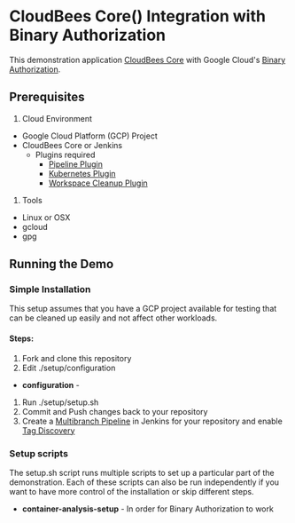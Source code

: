 # CloudBees Core() Integration with Binary Authorization 

This demonstration application [CloudBees Core](https://www.cloudbees.com/get-started) with Google Cloud's [Binary Authorization](https://cloud.google.com/binary-authorization). 

## Prerequisites

1. Cloud Environment
  * Google Cloud Platform (GCP) Project
  * CloudBees Core or Jenkins 
    * Plugins required
      * [Pipeline Plugin](https://plugins.jenkins.io/workflow-aggregator)
      * [Kubernetes Plugin](https://plugins.jenkins.io/kubernetes)
      * [Workspace Cleanup Plugin](https://plugins.jenkins.io/ws-cleanup)

1. Tools 
  * Linux or OSX
  * gcloud
  * gpg

## Running the Demo

### Simple Installation
This setup assumes that you have a GCP project available for testing that can be cleaned up easily and not affect other workloads.

#### Steps:
1. Fork and clone this repository
1. Edit ./setup/configuration 
* **configuration** - 
1. Run ./setup/setup.sh
1. Commit and Push changes back to your repository
1. Create a [Multibranch Pipeline](https://jenkins.io/doc/book/pipeline/multibranch/) in Jenkins for your repository and enable [Tag Discovery](https://jenkins.io/blog/2018/05/16/pipelines-with-git-tags/) 

### Setup scripts
The setup.sh script runs multiple scripts to set up a particular part of the demonstration. Each of these scripts can also be run independently if you want to have more control of the installation or skip different steps.


* **container-analysis-setup** - In order for Binary Authorization to work  



